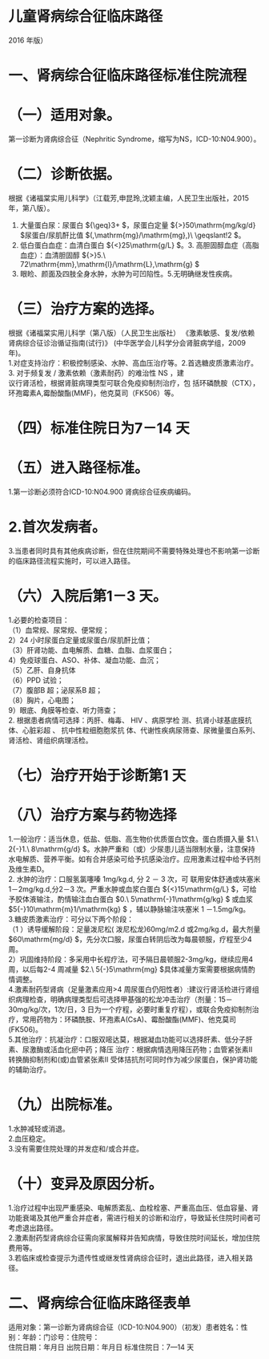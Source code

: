 # 儿童肾病综合征临床路径  
2016 年版）  
# 一、肾病综合征临床路径标准住院流程  
# （一）适用对象。  
第一诊断为肾病综合征（Nephritic Syndrome，缩写为NS，ICD-10:N04.900）。  
# （二）诊断依据。  
根据《诸福棠实用儿科学》（江载芳,申昆玲,沈颖主编，人民卫生出版社，2015 年，第八版）。  
1. 大量蛋白尿：尿蛋白 ${\geq}3+ $，尿蛋白定量 ${>}50\mathrm{mg/kg/d} $尿蛋白/尿肌酐比值 $(\,\mathrm{mg}/\mathrm{mg}\,)\ \geqslant\!2 $。  
2. 低白蛋白血症：血清白蛋白 ${<}25\mathrm{g/L} $。3. 高胆固醇血症（高脂血症）：血清胆固醇 ${>}5.\ 72\mathrm{mm}\,\mathrm{l}/\mathrm{L}\,\mathrm{g} $  
4. 眼睑、颜面及四肢全身水肿，水肿为可凹陷性。5.无明确继发性疾病。  
# （三）治疗方案的选择。  
根据《诸福棠实用儿科学（第八版）（人民卫生出版社）
《激素敏感、复发/依赖肾病综合征诊治循证指南(试行)》
(中华医学会儿科学分会肾脏病学组，2009 年)。  
1.对症支持治疗：积极控制感染、水肿、高血压治疗等。2.首选糖皮质激素治疗。 3. 对于频复发 / 激素依赖（激素耐药）的难治性 NS ，建  
议行肾活检，根据肾脏病理类型可联合免疫抑制剂治疗，包 括环磷酰胺（CTX），环孢霉素A,霉酚酸酯(MMF)，他克莫司（FK506）等。  
# （四）标准住院日为7－14 天  
# （五）进入路径标准。  
1.第一诊断必须符合ICD-10:N04.900 肾病综合征疾病编码。  
# 2.首次发病者。  
3.当患者同时具有其他疾病诊断，但在住院期间不需要特殊处理也不影响第一诊断的临床路径流程实施时，可以进入路径。  
# （六）入院后第1－3 天。  
1.必要的检查项目：  
（1）血常规、尿常规、便常规；  
2）24 小时尿蛋白定量或尿蛋白/尿肌酐比值；  
（3）肝肾功能、血电解质、血糖、血脂、血浆蛋白；  
4）免疫球蛋白、ASO、补体、凝血功能、血沉；  
（5）乙肝、自身抗体  
（6）PPD 试验；  
（7）腹部B 超；泌尿系B 超；  
（8）胸片，心电图；  
9）眼底、角膜等检查、听力筛查；  
2. 根据患者病情可选择：丙肝、梅毒、 HIV 、病原学检 测、抗肾小球基底膜抗体、心脏彩超 、 抗中性粒细胞胞浆抗 体、代谢性疾病尿筛查、尿微量蛋白系列、肾活检、肾组织病理活检。  
# （七）治疗开始于诊断第1 天  
# （八）治疗方案与药物选择  
1.一般治疗：适当休息，低盐、低脂、高生物价优质蛋白饮食。蛋白质摄入量 $1.\ 2{-}1.\ 8\mathrm{g/d} $。水肿严重和（或）少尿患儿适当限制水量，注意保持水电解质、营养平衡。如有合并感染可给予抗感染治疗。应用激素过程中给予钙剂及维生素D。  
2. 水肿的治疗：口服氢氯噻嗪 1mg/kg.d, 分 2 － 3  次，可 联用安体舒通或呋塞米1－2mg/kg.d,分2－3 次。严重水肿或血浆白蛋白 ${<}15\mathrm{g/L} $，可给予胶体液输注，酌情输注血白蛋白 $0.\ 5\mathrm{-}1\mathrm{g/kg} $  或血浆 $5{-}10\mathrm{m}1/\mathrm{kg} $ ，辅以静脉输注呋塞米 1 －1.5mg/kg。  
3.糖皮质激素治疗：可分以下两个阶段：  
（1 ）诱导缓解阶段：足量泼尼松( 泼尼松龙)60mg/m2.d 或2mg/kg.d，最大剂量 $60\mathrm{mg/d} $，先分次口服，尿蛋白转阴后改为每晨顿服，疗程至少4 周。  
2）巩固维持阶段：多采用中长程疗法，可予隔日晨顿服2-3mg/kg，继续应用4 周，以后每2-4 周减量 $2.\ 5{-}5\mathrm{mg} $具体减量方案需要根据病情酌情调整。  
4.激素耐药型肾病（足量激素应用>4 周尿蛋白仍阳性者）:建议行肾活检进行肾组织病理检查，明确病理类型后可选择甲基强的松龙冲击治疗（剂量：15－30mg/kg/次，1次/日，3 日为一个疗程，必要时重复疗程），或联合免疫抑制剂治疗，常用药物为：环磷酰胺、环孢素A(CsA)、霉酚酸酯(MMF)、他克莫司(FK506)。  
5.其他治疗：抗凝治疗：口服双嘧达莫，根据凝血功能可以选择肝素、低分子肝素、尿激酶或活血化瘀中药；降压 治疗：根据病情选用降压药物；血管紧张素II 转换酶抑制剂和(或)血管紧张素II 受体拮抗剂可同时作为减少尿蛋白，保护肾功能的辅助治疗。  
# （九）出院标准。  
1.水肿减轻或消退。  
2.血压稳定。  
3.没有需要住院处理的并发症和/或合并症。  
# （十）变异及原因分析。  
1.治疗过程中出现严重感染、电解质紊乱、血栓栓塞、严重高血压、低血容量、肾功能衰竭及其他严重合并症者，需进行相关的诊断和治疗，导致延长住院时间者可考虑退出路径。  
2.激素耐药型肾病综合征需向家属解释并告知病情，导致住院时间延长，增加住院费用等。  
3.若临床或检查提示为遗传性或继发性肾病综合征时，退出此路径，进入相关路径。  
# 二、肾病综合征临床路径表单  
适用对象：第一诊断为肾病综合征（ICD-10:N04.900）（初发）患者姓名：性别：年龄：门诊号：住院号：  
住院日期：年月日   出院日期：年月日 标准住院日：7—14 天  
